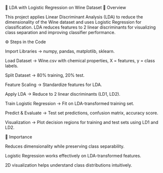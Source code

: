 🍷 LDA with Logistic Regression on Wine Dataset
📌 Overview

This project applies Linear Discriminant Analysis (LDA) to reduce the dimensionality of the Wine dataset and uses Logistic Regression for classification.
LDA reduces features to 2 linear discriminants for visualizing class separation and improving classifier performance.

⚙️ Steps in the Code

Import Libraries → numpy, pandas, matplotlib, sklearn.

Load Dataset → Wine.csv with chemical properties, X = features, y = class labels.

Split Dataset → 80% training, 20% test.

Feature Scaling → Standardize features for LDA.

Apply LDA → Reduce to 2 linear discriminants (LD1, LD2).

Train Logistic Regression → Fit on LDA-transformed training set.

Predict & Evaluate → Test set predictions, confusion matrix, accuracy score.

Visualization → Plot decision regions for training and test sets using LD1 and LD2.

🎯 Importance

Reduces dimensionality while preserving class separability.

Logistic Regression works effectively on LDA-transformed features.

2D visualization helps understand class distributions intuitively.
